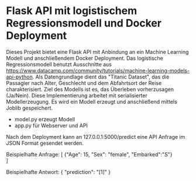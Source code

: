 # Flask API mit logistischem Regressionsmodell und Docker Deployment

Dieses Projekt bietet eine Flask API mit Anbindung an ein Machine Learning Modell und anschließendem Docker Deployment. Das logistische Regressionsmodell benutzt Ausschnitte aus https://www.datacamp.com/community/tutorials/machine-learning-models-api-python. Als Datengrundlage dient das "Titanic Dataset", das die Passagier nach Alter, Geschlecht und dem Abfahrtsort der Reise charakterisiert. Ziel des Modells ist es, das Überleben vorherzusagen (Ja/Nein). Diese Implementierung arbeitet mit serialisierter Modellerzeugung. Es wird ein Modell erzeugt und anschließend mittels Joblib gespeichert.

- model.py erzeugt Modell
- app.py für Webserver und API

Nach dem Deployment kann an 127.0.0.1:5000/predict eine API Anfrage im JSON Format gesendet werden.

Beispielhafte Anfrage:
[
	{"Age": 15, "Sex": "female", "Embarked":"S"}	
]

Beispielhafte Antwort:
{
    "prediction": "[1]"
}
